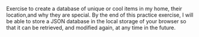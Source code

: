 Exercise to create a database of unique or cool items in my home, their location,and why they are special. By the end of this practice exercise, I will be able to store a JSON database in the local storage of your browser so that it can be retrieved, and modified again, at any time in the future.